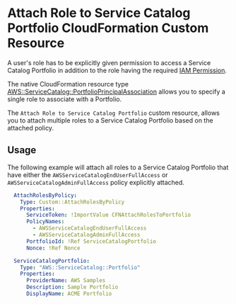 # Attach Role to Service Catalog Portfolio CloudFormation Custom Resource

A user's role has to be explicitly given permission to access a Service Catalog Portfolio in addition to the role having the required [IAM Permission](https://docs.aws.amazon.com/servicecatalog/latest/adminguide/controlling_access.html).

The native CloudFormation resource type [AWS::ServiceCatalog::PortfolioPrincipalAssociation](https://docs.aws.amazon.com/AWSCloudFormation/latest/UserGuide/aws-resource-servicecatalog-portfolioprincipalassociation.htm) allows you to specify a single role to associate with a Portfolio.  

The ```Attach Role to Service Catalog Portfolio``` custom resource, allows you to attach multiple roles to a Service Catalog Portfolio based on the attached policy.

## Usage

The following example will attach all roles to a Service Catalog Portfolio that have either the ```AWSServiceCatalogEndUserFullAccess``` or ```AWSServiceCatalogAdminFullAccess``` policy explicitly attached.

```yaml
  AttachRolesByPolicy:
    Type: Custom::AttachRolesByPolicy
    Properties:
      ServiceToken: !ImportValue CFNAttachRolesToPortfolio
      PolicyNames: 
        - AWSServiceCatalogEndUserFullAccess
        - AWSServiceCatalogAdminFullAccess
      PortfolioId: !Ref ServiceCatalogPortfolio
      Nonce: !Ref Nonce

  ServiceCatalogPortfolio:
    Type: "AWS::ServiceCatalog::Portfolio"
    Properties:
      ProviderName: AWS Samples
      Description: Sample Portfolio
      DisplayName: ACME Portfolio
```